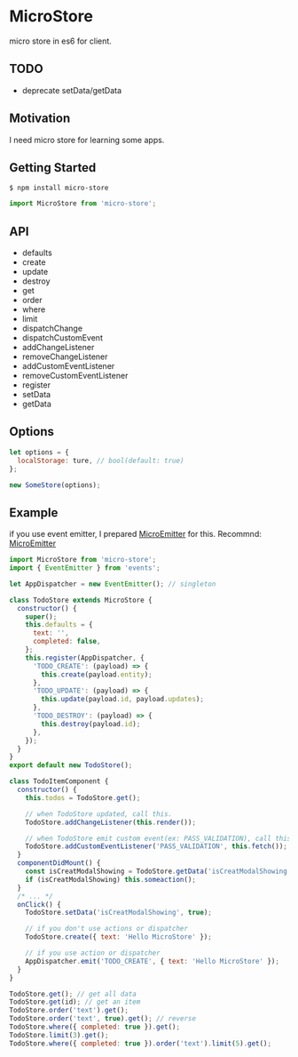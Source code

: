 # MicroStore
micro store in es6 for client.

## TODO

- deprecate setData/getData

## Motivation
I need micro store for learning some apps.

## Getting Started

```
$ npm install micro-store
```

```javascript
import MicroStore from 'micro-store';
```

## API

- defaults
- create
- update
- destroy
- get
- order
- where
- limit
- dispatchChange
- dispatchCustomEvent
- addChangeListener
- removeChangeListener
- addCustomEventListener
- removeCustomEventListener
- register
- setData
- getData

## Options

```javascript
let options = {
  localStorage: ture, // bool(default: true)
};

new SomeStore(options);
```

## Example
if you use event emitter, I prepared [MicroEmitter](https://github.com/khirayama/MicroEmitter) for this.
Recommnd: [MicroEmitter](https://github.com/khirayama/MicroEmitter)

```javascript
import MicroStore from 'micro-store';
import { EventEmitter } from 'events';

let AppDispatcher = new EventEmitter(); // singleton

class TodoStore extends MicroStore {
  constructor() {
    super();
    this.defaults = {
      text: '',
      completed: false,
    };
    this.register(AppDispatcher, {
      'TODO_CREATE': (payload) => {
        this.create(payload.entity);
      },
      'TODO_UPDATE': (payload) => {
        this.update(payload.id, payload.updates);
      },
      'TODO_DESTROY': (payload) => {
        this.destroy(payload.id);
      },
    });
  }
}
export default new TodoStore();

class TodoItemComponent {
  constructor() {
    this.todos = TodoStore.get();

    // when TodoStore updated, call this.
    TodoStore.addChangeListener(this.render());

    // when TodoStore emit custom event(ex: PASS_VALIDATION), call this.
    TodoStore.addCustomEventListener('PASS_VALIDATION', this.fetch());
  }
  componentDidMount() {
    const isCreatModalShowing = TodoStore.getData('isCreatModalShowing');
    if (isCreatModalShowing) this.someaction();
  }
  /* ... */
  onClick() {
    TodoStore.setData('isCreatModalShowing', true);

    // if you don't use actions or dispatcher
    TodoStore.create({ text: 'Hello MicroStore' });

    // if you use action or dispatcher
    AppDispatcher.emit('TODO_CREATE', { text: 'Hello MicroStore' });
  }
}
```

```javascript
TodoStore.get(); // get all data
TodoStore.get(id); // get an item
TodoStore.order('text').get();
TodoStore.order('text', true).get(); // reverse
TodoStore.where({ completed: true }).get();
TodoStore.limit(3).get();
TodoStore.where({ completed: true }).order('text').limit(5).get();
```
